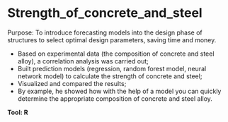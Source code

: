 # Strength_of_concrete_and_steel
Purpose: To introduce forecasting models into the design phase of structures to select optimal design parameters, saving time and money.
- Based on experimental data (the composition of concrete and steel alloy), a correlation analysis was carried out;
- Built prediction models (regression, random forest model, neural network model) to calculate the strength of concrete and steel;
- Visualized and compared the results;
- By example, he showed how with the help of a model you can quickly determine the appropriate composition of concrete and steel alloy.

**Tool: R**
